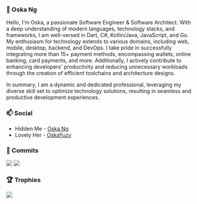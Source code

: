 ### :boy: Oska Ng

Hello, I'm Oska, a passionate Software Engineer & Software Architect. With a deep understanding of modern languages, technology stacks, and frameworks, I am well-versed in Dart, C#, Kotlin/Java, JavaScript, and Go. My enthusiasm for technology extends to various domains, including web, mobile, desktop, backend, and DevOps. I take pride in successfully integrating more than 15+ payment methods, encompassing wallets, online banking, card payments, and more. Additionally, I actively contribute to enhancing developers' productivity and reducing unnecessary workloads through the creation of efficient toolchains and architecture designs.

In summary, I am a dynamic and dedicated professional, leveraging my diverse skill set to optimize technology solutions, resulting in seamless and productive development experiences.

### :mailbox: Social

* Hidden Me - [Oska Ng](https://www.oskadev.com)
* Lovely Her - [OskaYuzy](https://love.oskadev.com)

### :pencil: Commits

![](https://github-readme-stats.vercel.app/api/top-langs/?username=Oskang09&theme=dracula&layout=compact) ![](https://github-readme-stats.vercel.app/api?username=Oskang09&show_icons=true&include_all_commits=true&theme=dracula&hide_title=true)

### :trophy: Trophies

![](https://github-profile-trophy.vercel.app/?username=Oskang09&theme=dracula&margin-w=10)
